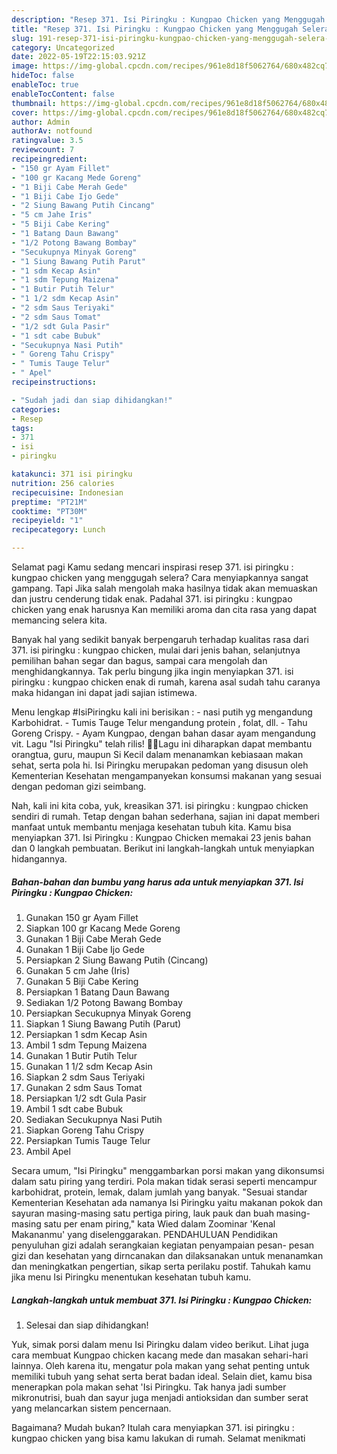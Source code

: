 ```yaml
---
description: "Resep 371. Isi Piringku : Kungpao Chicken yang Menggugah Selera , Enak"
title: "Resep 371. Isi Piringku : Kungpao Chicken yang Menggugah Selera , Enak"
slug: 191-resep-371-isi-piringku-kungpao-chicken-yang-menggugah-selera-enak
category: Uncategorized
date: 2022-05-19T22:15:03.921Z
image: https://img-global.cpcdn.com/recipes/961e8d18f5062764/680x482cq70/371-isi-piringku-kungpao-chicken-foto-resep-utama.jpg
hideToc: false
enableToc: true
enableTocContent: false
thumbnail: https://img-global.cpcdn.com/recipes/961e8d18f5062764/680x482cq70/371-isi-piringku-kungpao-chicken-foto-resep-utama.jpg
cover: https://img-global.cpcdn.com/recipes/961e8d18f5062764/680x482cq70/371-isi-piringku-kungpao-chicken-foto-resep-utama.jpg
author: Admin
authorAv: notfound
ratingvalue: 3.5
reviewcount: 7
recipeingredient:
- "150 gr Ayam Fillet"
- "100 gr Kacang Mede Goreng"
- "1 Biji Cabe Merah Gede"
- "1 Biji Cabe Ijo Gede"
- "2 Siung Bawang Putih Cincang"
- "5 cm Jahe Iris"
- "5 Biji Cabe Kering"
- "1 Batang Daun Bawang"
- "1/2 Potong Bawang Bombay"
- "Secukupnya Minyak Goreng"
- "1 Siung Bawang Putih Parut"
- "1 sdm Kecap Asin"
- "1 sdm Tepung Maizena"
- "1 Butir Putih Telur"
- "1 1/2 sdm Kecap Asin"
- "2 sdm Saus Teriyaki"
- "2 sdm Saus Tomat"
- "1/2 sdt Gula Pasir"
- "1 sdt cabe Bubuk"
- "Secukupnya Nasi Putih"
- " Goreng Tahu Crispy"
- " Tumis Tauge Telur"
- " Apel"
recipeinstructions:

- "Sudah jadi dan siap dihidangkan!"
categories:
- Resep
tags:
- 371
- isi
- piringku

katakunci: 371 isi piringku 
nutrition: 256 calories
recipecuisine: Indonesian
preptime: "PT21M"
cooktime: "PT30M"
recipeyield: "1"
recipecategory: Lunch

---
```



Selamat pagi Kamu sedang mencari inspirasi resep 371. isi piringku : kungpao chicken yang menggugah selera? Cara menyiapkannya sangat gampang. Tapi Jika salah mengolah maka hasilnya tidak akan memuaskan dan justru cenderung tidak enak. Padahal 371. isi piringku : kungpao chicken yang enak harusnya Kan memiliki aroma dan cita rasa yang dapat memancing selera kita.


Banyak hal yang sedikit banyak berpengaruh terhadap kualitas rasa dari 371. isi piringku : kungpao chicken, mulai dari jenis bahan, selanjutnya pemilihan bahan segar dan bagus, sampai cara mengolah dan menghidangkannya. Tak perlu bingung jika ingin menyiapkan 371. isi piringku : kungpao chicken enak di rumah, karena asal sudah tahu caranya maka hidangan ini dapat jadi sajian istimewa.

Menu lengkap #IsiPiringku kali ini berisikan : - nasi putih yg mengandung Karbohidrat. - Tumis Tauge Telur mengandung protein , folat, dll. - Tahu Goreng Crispy. - Ayam Kungpao, dengan bahan dasar ayam mengandung vit. Lagu &#34;Isi Piringku&#34; telah rilis! 🎉🎶Lagu ini diharapkan dapat membantu orangtua, guru, maupun Si Kecil dalam menanamkan kebiasaan makan sehat, serta pola hi. Isi Piringku merupakan pedoman yang disusun oleh Kementerian Kesehatan mengampanyekan konsumsi makanan yang sesuai dengan pedoman gizi seimbang.


Nah, kali ini kita coba, yuk, kreasikan 371. isi piringku : kungpao chicken sendiri di rumah. Tetap dengan bahan sederhana, sajian ini dapat memberi manfaat untuk membantu menjaga kesehatan tubuh kita. Kamu bisa menyiapkan 371. Isi Piringku : Kungpao Chicken memakai 23 jenis bahan dan 0 langkah pembuatan. Berikut ini langkah-langkah untuk menyiapkan hidangannya.

<!--inarticleads1-->

##### Bahan-bahan dan bumbu yang harus ada untuk menyiapkan 371. Isi Piringku : Kungpao Chicken:

1. Gunakan 150 gr Ayam Fillet
1. Siapkan 100 gr Kacang Mede Goreng
1. Gunakan 1 Biji Cabe Merah Gede
1. Gunakan 1 Biji Cabe Ijo Gede
1. Persiapkan 2 Siung Bawang Putih (Cincang)
1. Gunakan 5 cm Jahe (Iris)
1. Gunakan 5 Biji Cabe Kering
1. Persiapkan 1 Batang Daun Bawang
1. Sediakan 1/2 Potong Bawang Bombay
1. Persiapkan Secukupnya Minyak Goreng
1. Siapkan 1 Siung Bawang Putih (Parut)
1. Persiapkan 1 sdm Kecap Asin
1. Ambil 1 sdm Tepung Maizena
1. Gunakan 1 Butir Putih Telur
1. Gunakan 1 1/2 sdm Kecap Asin
1. Siapkan 2 sdm Saus Teriyaki
1. Gunakan 2 sdm Saus Tomat
1. Persiapkan 1/2 sdt Gula Pasir
1. Ambil 1 sdt cabe Bubuk
1. Sediakan Secukupnya Nasi Putih
1. Siapkan  Goreng Tahu Crispy
1. Persiapkan  Tumis Tauge Telur
1. Ambil  Apel


Secara umum, &#34;Isi Piringku&#34; menggambarkan porsi makan yang dikonsumsi dalam satu piring yang terdiri. Pola makan tidak serasi seperti mencampur karbohidrat, protein, lemak, dalam jumlah yang banyak. &#34;Sesuai standar Kementerian Kesehatan ada namanya Isi Piringku yaitu makanan pokok dan sayuran masing-masing satu pertiga piring, lauk pauk dan buah masing-masing satu per enam piring,&#34; kata Wied dalam Zoominar &#39;Kenal Makananmu&#39; yang diselenggarakan. PENDAHULUAN Pendidikan penyuluhan gizi adalah serangkaian kegiatan penyampaian pesan- pesan gizi dan kesehatan yang dirncanakan dan dilaksanakan untuk menanamkan dan meningkatkan pengertian, sikap serta perilaku postif. Tahukah kamu jika menu Isi Piringku menentukan kesehatan tubuh kamu. 

<!--inarticleads2-->

##### Langkah-langkah untuk membuat 371. Isi Piringku : Kungpao Chicken:


1. Selesai dan siap dihidangkan!

Yuk, simak porsi dalam menu Isi Piringku dalam video berikut. Lihat juga cara membuat Kungpao chicken kacang mede dan masakan sehari-hari lainnya. Oleh karena itu, mengatur pola makan yang sehat penting untuk memiliki tubuh yang sehat serta berat badan ideal. Selain diet, kamu bisa menerapkan pola makan sehat &#39;Isi Piringku. Tak hanya jadi sumber mikronutrisi, buah dan sayur juga menjadi antioksidan dan sumber serat yang melancarkan sistem pencernaan. 

Bagaimana? Mudah bukan? Itulah cara menyiapkan 371. isi piringku : kungpao chicken yang bisa kamu lakukan di rumah. Selamat menikmati
